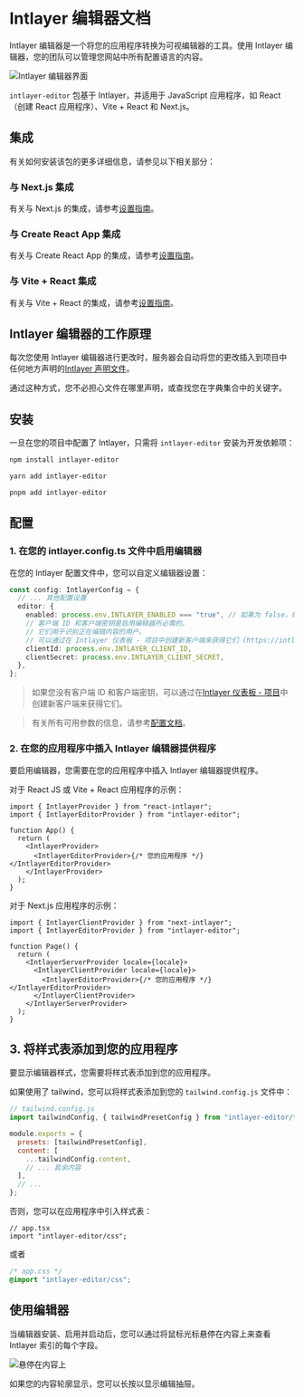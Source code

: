 # Intlayer 编辑器文档

Intlayer 编辑器是一个将您的应用程序转换为可视编辑器的工具。使用 Intlayer 编辑器，您的团队可以管理您网站中所有配置语言的内容。

![Intlayer 编辑器界面](https://github.com/aymericzip/intlayer/blob/main/docs/assets/intlayer_editor_ui.png)

`intlayer-editor` 包基于 Intlayer，并适用于 JavaScript 应用程序，如 React（创建 React 应用程序）、Vite + React 和 Next.js。

## 集成

有关如何安装该包的更多详细信息，请参见以下相关部分：

### 与 Next.js 集成

有关与 Next.js 的集成，请参考[设置指南](https://github.com/aymericzip/intlayer/blob/main/docs/zh/intlayer_with_nextjs_15.md)。

### 与 Create React App 集成

有关与 Create React App 的集成，请参考[设置指南](https://github.com/aymericzip/intlayer/blob/main/docs/zh/intlayer_with_create_react_app.md)。

### 与 Vite + React 集成

有关与 Vite + React 的集成，请参考[设置指南](https://github.com/aymericzip/intlayer/blob/main/docs/zh/intlayer_with_vite+react.md)。

## Intlayer 编辑器的工作原理

每次您使用 Intlayer 编辑器进行更改时，服务器会自动将您的更改插入到项目中任何地方声明的[Intlayer 声明文件](https://github.com/aymericzip/intlayer/blob/main/docs/zh/content_declaration/get_started.md)。

通过这种方式，您不必担心文件在哪里声明，或查找您在字典集合中的关键字。

## 安装

一旦在您的项目中配置了 Intlayer，只需将 `intlayer-editor` 安装为开发依赖项：

```bash
npm install intlayer-editor
```

```bash
yarn add intlayer-editor
```

```bash
pnpm add intlayer-editor
```

## 配置

### 1. 在您的 intlayer.config.ts 文件中启用编辑器

在您的 Intlayer 配置文件中，您可以自定义编辑器设置：

```typescript
const config: IntlayerConfig = {
  // ... 其他配置设置
  editor: {
    enabled: process.env.INTLAYER_ENABLED === "true", // 如果为 false，编辑器处于非活动状态，无法访问。
    // 客户端 ID 和客户端密钥是启用编辑器所必需的。
    // 它们用于识别正在编辑内容的用户。
    // 可以通过在 Intlayer 仪表板 - 项目中创建新客户端来获得它们 (https://intlayer.org/dashboard/projects)。
    clientId: process.env.INTLAYER_CLIENT_ID,
    clientSecret: process.env.INTLAYER_CLIENT_SECRET,
  },
};
```

> 如果您没有客户端 ID 和客户端密钥，可以通过在[Intlayer 仪表板 - 项目](https://intlayer.org/dashboard/projects)中创建新客户端来获得它们。

> 有关所有可用参数的信息，请参考[配置文档](https://github.com/aymericzip/intlayer/blob/main/docs/zh/configuration.md)。

### 2. 在您的应用程序中插入 Intlayer 编辑器提供程序

要启用编辑器，您需要在您的应用程序中插入 Intlayer 编辑器提供程序。

对于 React JS 或 Vite + React 应用程序的示例：

```tsx
import { IntlayerProvider } from "react-intlayer";
import { IntlayerEditorProvider } from "intlayer-editor";

function App() {
  return (
    <IntlayerProvider>
      <IntlayerEditorProvider>{/* 您的应用程序 */}</IntlayerEditorProvider>
    </IntlayerProvider>
  );
}
```

对于 Next.js 应用程序的示例：

```tsx
import { IntlayerClientProvider } from "next-intlayer";
import { IntlayerEditorProvider } from "intlayer-editor";

function Page() {
  return (
    <IntlayerServerProvider locale={locale}>
      <IntlayerClientProvider locale={locale}>
        <IntlayerEditorProvider>{/* 您的应用程序 */}</IntlayerEditorProvider>
      </IntlayerClientProvider>
    </IntlayerServerProvider>
  );
}
```

## 3. 将样式表添加到您的应用程序

要显示编辑器样式，您需要将样式表添加到您的应用程序。

如果使用了 tailwind，您可以将样式表添加到您的 `tailwind.config.js` 文件中：

```js
// tailwind.config.js
import tailwindConfig, { tailwindPresetConfig } from "intlayer-editor/tailwind";

module.exports = {
  presets: [tailwindPresetConfig],
  content: [
    ...tailwindConfig.content,
    // ... 其余内容
  ],
  // ...
};
```

否则，您可以在应用程序中引入样式表：

```tsx
// app.tsx
import "intlayer-editor/css";
```

或者

```css
/* app.css */
@import "intlayer-editor/css";
```

## 使用编辑器

当编辑器安装、启用并启动后，您可以通过将鼠标光标悬停在内容上来查看 Intlayer 索引的每个字段。

![悬停在内容上](https://github.com/aymericzip/intlayer/blob/main/docs/assets/intlayer_editor_hover_content.png)

如果您的内容轮廓显示，您可以长按以显示编辑抽屉。
